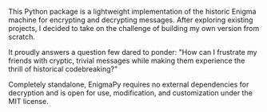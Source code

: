 This Python package is a lightweight implementation of the historic Enigma machine for encrypting and decrypting messages. After exploring existing projects, I decided to take on the challenge of building my own version from scratch.

It proudly answers a question few dared to ponder:
"How can I frustrate my friends with cryptic, trivial messages while making them experience the thrill of historical codebreaking?"

Completely standalone, EnigmaPy requires no external dependencies for decryption and is open for use, modification, and customization under the MIT license.
